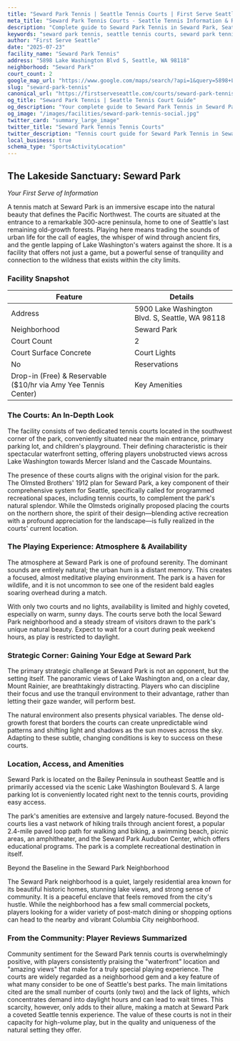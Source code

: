 ```yaml
---
title: "Seward Park Tennis | Seattle Tennis Courts | First Serve Seattle"
meta_title: "Seward Park Tennis Courts - Seattle Tennis Information & Reviews"
description: "Complete guide to Seward Park Tennis in Seward Park, Seattle. Court details, amenities, local tips, and reviews for tennis players in Seattle, WA."
keywords: "seward park tennis, seattle tennis courts, seward park tennis, tennis courts near me, seattle tennis, 98118 tennis courts, public tennis courts seattle, outdoor tennis courts"
author: "First Serve Seattle"
date: "2025-07-23"
facility_name: "Seward Park Tennis"
address: "5898 Lake Washington Blvd S, Seattle, WA 98118"
neighborhood: "Seward Park"
court_count: 2
google_map_url: "https://www.google.com/maps/search/?api=1&query=5898+Lake+Washington+Blvd+S%2C+Seattle%2C+WA+98118"
slug: "seward-park-tennis"
canonical_url: "https://firstserveseattle.com/courts/seward-park-tennis"
og_title: "Seward Park Tennis | Seattle Tennis Court Guide"
og_description: "Your complete guide to Seward Park Tennis in Seward Park. Court conditions, amenities, and local tennis insights."
og_image: "/images/facilities/seward-park-tennis-social.jpg"
twitter_card: "summary_large_image"
twitter_title: "Seward Park Tennis Tennis Courts"
twitter_description: "Tennis court guide for Seward Park Tennis in Seward Park, Seattle"
local_business: true
schema_type: "SportsActivityLocation"
---
```


## The Lakeside Sanctuary: Seward Park

*Your First Serve of Information*

A tennis match at Seward Park is an immersive escape into the natural beauty that defines the Pacific Northwest. The courts are situated at the entrance to a remarkable 300-acre peninsula, home to one of Seattle's last remaining old-growth forests. Playing here means trading the sounds of urban life for the call of eagles, the whisper of wind through ancient firs, and the gentle lapping of Lake Washington's waters against the shore. It is a facility that offers not just a game, but a powerful sense of tranquility and connection to the wildness that exists within the city limits.   

### Facility Snapshot

| Feature | Details |
|---------|----------|
| Address | 5900 Lake Washington Blvd. S, Seattle, WA 98118 |
| Neighborhood | Seward Park |
| Court Count | 2 |
| Court Surface	Concrete | Court Lights |
| No | Reservations |
| Drop-in (Free) & Reservable ($10/hr via Amy Yee Tennis Center) | Key Amenities |

### The Courts: An In-Depth Look

The facility consists of two dedicated tennis courts located in the southwest corner of the park, conveniently situated near the main entrance, primary parking lot, and children's playground. Their defining characteristic is their spectacular waterfront setting, offering players unobstructed views across Lake Washington towards Mercer Island and the Cascade Mountains.   

The presence of these courts aligns with the original vision for the park. The Olmsted Brothers' 1912 plan for Seward Park, a key component of their comprehensive system for Seattle, specifically called for programmed recreational spaces, including tennis courts, to complement the park's natural splendor. While the Olmsteds originally proposed placing the courts on the northern shore, the spirit of their design—blending active recreation with a profound appreciation for the landscape—is fully realized in the courts' current location.

### The Playing Experience: Atmosphere & Availability

The atmosphere at Seward Park is one of profound serenity. The dominant sounds are entirely natural; the urban hum is a distant memory. This creates a focused, almost meditative playing environment. The park is a haven for wildlife, and it is not uncommon to see one of the resident bald eagles soaring overhead during a match.   

With only two courts and no lights, availability is limited and highly coveted, especially on warm, sunny days. The courts serve both the local Seward Park neighborhood and a steady stream of visitors drawn to the park's unique natural beauty. Expect to wait for a court during peak weekend hours, as play is restricted to daylight.   

### Strategic Corner: Gaining Your Edge at Seward Park

The primary strategic challenge at Seward Park is not an opponent, but the setting itself. The panoramic views of Lake Washington and, on a clear day, Mount Rainier, are breathtakingly distracting. Players who can discipline their focus and use the tranquil environment to their advantage, rather than letting their gaze wander, will perform best.   

The natural environment also presents physical variables. The dense old-growth forest that borders the courts can create unpredictable wind patterns and shifting light and shadows as the sun moves across the sky. Adapting to these subtle, changing conditions is key to success on these courts.

### Location, Access, and Amenities

Seward Park is located on the Bailey Peninsula in southeast Seattle and is primarily accessed via the scenic Lake Washington Boulevard S. A large parking lot is conveniently located right next to the tennis courts, providing easy access.   

The park's amenities are extensive and largely nature-focused. Beyond the courts lies a vast network of hiking trails through ancient forest, a popular 2.4-mile paved loop path for walking and biking, a swimming beach, picnic areas, an amphitheater, and the Seward Park Audubon Center, which offers educational programs. The park is a complete recreational destination in itself.   

Beyond the Baseline in the Seward Park Neighborhood

The Seward Park neighborhood is a quiet, largely residential area known for its beautiful historic homes, stunning lake views, and strong sense of community. It is a peaceful enclave that feels removed from the city's hustle. While the neighborhood has a few small commercial pockets, players looking for a wider variety of post-match dining or shopping options can head to the nearby and vibrant Columbia City neighborhood.   

### From the Community: Player Reviews Summarized

Community sentiment for the Seward Park tennis courts is overwhelmingly positive, with players consistently praising the "waterfront" location and "amazing views" that make for a truly special playing experience. The courts are widely regarded as a neighborhood gem and a key feature of what many consider to be one of Seattle's best parks. The main limitations cited are the small number of courts (only two) and the lack of lights, which concentrates demand into daylight hours and can lead to wait times. This scarcity, however, only adds to their allure, making a match at Seward Park a coveted Seattle tennis experience. The value of these courts is not in their capacity for high-volume play, but in the quality and uniqueness of the natural setting they offer.
